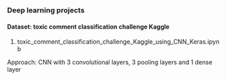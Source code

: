 ### Deep learning projects

#### Dataset: toxic comment classification challenge Kaggle
1. toxic_comment_classification_challenge_Kaggle_using_CNN_Keras.ipynb

Approach: CNN with 3 convolutional layers, 3 pooling layers and 1 dense layer


